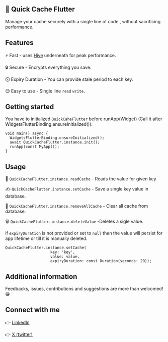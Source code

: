 
## 🚀 Quick Cache Flutter 

Manage your cache  securely with a single line of code , without sacrificing performance.
## Features

⚡ Fast - uses [Hive](https://pub.dev/packages/hive) underneath for peak performance.

🔒 Secure - Encrypts everything you save.

⏲️ Expiry Duration - You can provide stale period to each key.

😉 Easy to use - Single line ``read`` ``write``.

## Getting started

You have to initialized ```QuickCaheFlutter``` before runApp(Widget) (Call it after WidgetsFlutterBinding.ensureInitialized()):

```
void main() async {
  WidgetsFlutterBinding.ensureInitialized();
  await QuickCacheFlutter.instance.init();
  runApp(const MyApp());
}
```

## Usage

📖 ``QuickCacheFlutter.instance.readCache`` - Reads the value for given key

✍️ ``QuickCacheFlutter.instance.setCache`` - Save a single key value in database.

🧹 ``QuickCacheFlutter.instance.removeAllCache`` - Clear all cache from database.

🗑️ ``QuickCacheFlutter.instance.deleteValue`` -Deletes a sigle value.

if ``expiryDuration`` is not provided or set to ``null`` then the value will persist for app lifetime or till it is manually deleted.

```
QuickCacheFlutter.instance.setCache(
                    key: 'key',
                    value: value,
                    expiryDuration: const Duration(seconds: 20));
```

## Additional information

Feedbacks, issues, contributions and suggestions are more than welcomed! 😁

## Connect with me

👉 [LinkedIn](https://www.linkedin.com/in/aditya-dangi-b70604155/)

👉 [X (twitter)](https://twitter.com/_aditya01010101)